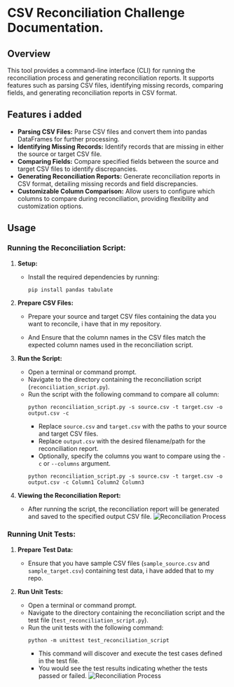 # CSV Reconciliation Challenge Documentation.

## Overview

This tool provides a command-line interface (CLI) for running the reconciliation process and generating reconciliation reports. It supports features such as parsing CSV files, identifying missing records, comparing fields, and generating reconciliation reports in CSV format.

## Features i added

- **Parsing CSV Files:** Parse CSV files and convert them into pandas DataFrames for further processing.
- **Identifying Missing Records:** Identify records that are missing in either the source or target CSV file.
- **Comparing Fields:** Compare specified fields between the source and target CSV files to identify discrepancies.
- **Generating Reconciliation Reports:** Generate reconciliation reports in CSV format, detailing missing records and field discrepancies.
- **Customizable Column Comparison:** Allow users to configure which columns to compare during reconciliation, providing flexibility and customization options.

## Usage

### Running the Reconciliation Script:

1. **Setup:**
   - Install the required dependencies by running:
     ```
     pip install pandas tabulate
     ```

2. **Prepare CSV Files:**
   - Prepare your source and target CSV files containing the data you want to reconcile, i have that in my repository.

   - And Ensure that the column names in the CSV files match the expected column names used in the reconciliation script.

3. **Run the Script:**
   - Open a terminal or command prompt.
   - Navigate to the directory containing the reconciliation script (`reconciliation_script.py`).
   - Run the script with the following command to compare all column:
     ```
     python reconciliation_script.py -s source.csv -t target.csv -o output.csv -c 
     ```
     - Replace `source.csv` and `target.csv` with the paths to your source and target CSV files.
     - Replace `output.csv` with the desired filename/path for the reconciliation report.
     - Optionally, specify the columns you want to compare using the `-c` or `--columns` argument.
     ```
     python reconciliation_script.py -s source.csv -t target.csv -o output.csv -c Column1 Column2 Column3
     ```

4. **Viewing the Reconciliation Report:**
   - After running the script, the reconciliation report will be generated and saved to the specified output CSV file.
    ![Reconciliation Process](https://res.cloudinary.com/tracysoft/image/upload/v1712309678/Screenshot_2024-04-05_at_10.31.40_AM.png)
   
### Running Unit Tests:

1. **Prepare Test Data:**
   - Ensure that you have sample CSV files (`sample_source.csv` and `sample_target.csv`) containing test data, i have added that to my repo.

2. **Run Unit Tests:**
   - Open a terminal or command prompt.
   - Navigate to the directory containing the reconciliation script and the test file (`test_reconciliation_script.py`).
   - Run the unit tests with the following command:
     ```
     python -m unittest test_reconciliation_script
     ```
     - This command will discover and execute the test cases defined in the test file.
     - You would see the test results indicating whether the tests passed or failed.
    ![Reconciliation Process](https://res.cloudinary.com/tracysoft/image/upload/v1712309678/Screenshot_2024-04-05_at_10.12.22_AM.png)


